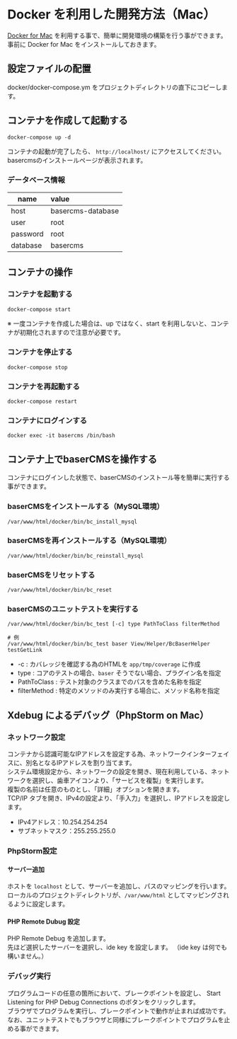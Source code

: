 # Docker を利用した開発方法（Mac）

[Docker for Mac](https://www.docker.com/docker-mac) を利用する事で、簡単に開発環境の構築を行う事ができます。  
事前に Docker for Mac をインストールしておきます。

## 設定ファイルの配置

docker/docker-compose.ym をプロジェクトディレクトリの直下にコピーします。
 
## コンテナを作成して起動する

```
docker-compose up -d
```
コンテナの起動が完了したら、 `http://localhost/` にアクセスしてください。basercmsのインストールページが表示されます。

### データベース情報
| name | value |
|-----------|:------------|
| host | basercms-database |
| user | root |
| password | root |
| database | basercms |

## コンテナの操作

### コンテナを起動する

```
docker-compose start
```
※ 一度コンテナを作成した場合は、up ではなく、start を利用しないと、コンテナが初期化されますので注意が必要です。

### コンテナを停止する

```
docker-compose stop
```

### コンテナを再起動する

```
docker-compose restart
```

### コンテナにログインする

```
docker exec -it basercms /bin/bash
```

## コンテナ上でbaserCMSを操作する

コンテナにログインした状態で、baserCMSのインストール等を簡単に実行する事ができます。

### baserCMSをインストールする（MySQL環境）

```
/var/www/html/docker/bin/bc_install_mysql
```

### baserCMSを再インストールする（MySQL環境）

```
/var/www/html/docker/bin/bc_reinstall_mysql
```

### baserCMSをリセットする

```
/var/www/html/docker/bin/bc_reset
```

### baserCMSのユニットテストを実行する

```
/var/www/html/docker/bin/bc_test [-c] type PathToClass filterMethod

# 例
/var/www/html/docker/bin/bc_test baser View/Helper/BcBaserHelper testGetLink
```

- -c : カバレッジを確認する為のHTMLを `app/tmp/coverage` に作成
- type : コアのテストの場合、`baser` そうでない場合、プラグイン名を指定
- PathToClass : テスト対象のクラスまでのパスを含めた名称を指定
- filterMethod : 特定のメソッドのみ実行する場合に、メソッド名称を指定

## Xdebug によるデバッグ（PhpStorm on Mac）

### ネットワーク設定

コンテナから認識可能なIPアドレスを設定する為、ネットワークインターフェイスに、別名となるIPアドレスを割り当てます。  
システム環境設定から、ネットワークの設定を開き、現在利用している、ネットワークを選択し、歯車アイコンより、「サービスを複製」を実行します。  
複製の名前は任意のものとし、「詳細」オプションを開きます。  
TCP/IP タブを開き、IPv4の設定より、「手入力」を選択し、IPアドレスを設定します。

- IPv4アドレス：10.254.254.254
- サブネットマスク：255.255.255.0

### PhpStorm設定

#### サーバー追加

ホストを `localhost` として、サーバーを追加し、パスのマッピングを行います。
ローカルのプロジェクトディレクトリが、`/var/www/html` としてマッピングされるように設定します。

#### PHP Remote Dubug 設定

PHP Remote Debug を追加します。  
先ほど選択したサーバーを選択し、ide key を設定します。 （ide key は何でも構いません。）

### デバッグ実行

プログラムコードの任意の箇所において、ブレークポイントを設定し、 Start Listening for PHP Debug Connections のボタンをクリックします。  
ブラウザでプログラムを実行し、ブレークポイントで動作が止まれば成功です。  
なお、ユニットテストでもブラウザと同様にブレークポイントでプログラムを止める事ができます。


